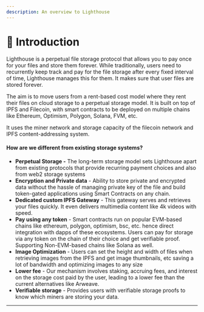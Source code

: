 ```yaml
---
description: An overview to Lighthouse
---
```


# 👋 Introduction

Lighthouse is a perpetual file storage protocol that allows you to pay once for your files and store them forever. While traditionally, users need to recurrently keep track and pay for the file storage after every fixed interval of time, Lighthouse manages this for them. It makes sure that user files are stored forever.

The aim is to move users from a rent-based cost model where they rent their files on cloud storage to a perpetual storage model. It is built on top of IPFS and Filecoin, with smart contracts to be deployed on multiple chains like Ethereum, Optimism, Polygon, Solana, FVM, etc.

It uses the miner network and storage capacity of the filecoin network and IPFS content-addressing system.

#### How are we different from existing storage systems? <a href="#docs-internal-guid-b71b2036-7fff-9a19-aed9-151d92819f81" id="docs-internal-guid-b71b2036-7fff-9a19-aed9-151d92819f81"></a>

* **Perpetual Storage -** The long-term storage model sets Lighthouse apart from existing protocols that provide recurring payment choices and also from web2 storage systems
* **Encryption and Private data** - Ability to store private and encrypted data without the hassle of managing private key of the file and build token-gated applications using Smart Contracts on any chain.
* **Dedicated custom IPFS Gateway** - This gateway serves and retrieves your files quickly. It even delivers multimedia content like 4k videos with speed.
* **Pay using any token** - Smart contracts run on popular EVM-based chains like ethereum, polygon, optimism, bsc, etc. hence direct integration with dapps of these ecosystems. Users can pay for storage via any token on the chain of their choice and get verifiable proof. Supporting Non-EVM-based chains like Solana as well.
* **Image Optimization** - Users can set the height and width of files when retrieving images from the IPFS and get image thumbnails, etc saving a lot of bandwidth and optimizing images to any size
* **Lower fee** - Our mechanism involves staking, accruing fees, and interest on the storage cost paid by the user, leading to a lower fee than the current alternatives like Arweave.
* **Verifiable storage** - Provides users with verifiable storage proofs to know which miners are storing your data.

***
